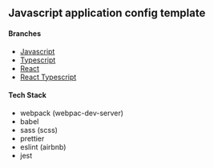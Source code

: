 ## Javascript application config template

#### Branches

- [Javascript](https://github.com/yhancsx/js-app-config-template)
- [Typescript](https://github.com/yhancsx/js-app-config-template/tree/typescript)
- [React](https://github.com/yhancsx/js-app-config-template/tree/react)
- [React Typescript](https://github.com/yhancsx/js-app-config-template/tree/react-typescript)

#### Tech Stack

- webpack (webpac-dev-server)
- babel
- sass (scss)
- prettier
- eslint (airbnb)
- jest
